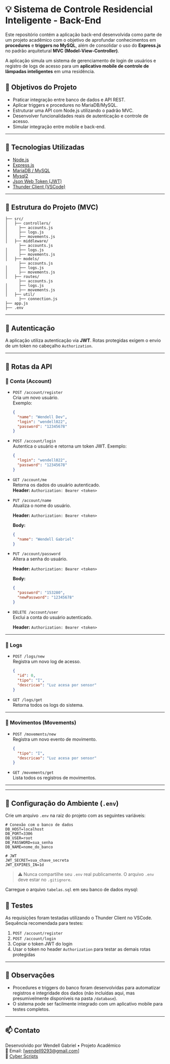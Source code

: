 
# 💡 Sistema de Controle Residencial Inteligente - Back-End

Este repositório contém a aplicação back-end desenvolvida como parte de um projeto acadêmico com o objetivo de aprofundar conhecimentos em **procedures** e **triggers no MySQL**, além de consolidar o uso do **Express.js** no padrão arquitetural **MVC (Model-View-Controller)**.

A aplicação simula um sistema de gerenciamento de login de usuários e registro de logs de acesso para um **aplicativo mobile de controle de lâmpadas inteligentes** em uma residência.

## 🎯 Objetivos do Projeto

- Praticar integração entre banco de dados e API REST.
- Aplicar triggers e procedures no MariaDB/MySQL.
- Estruturar uma API com Node.js utilizando o padrão MVC.
- Desenvolver funcionalidades reais de autenticação e controle de acesso.
- Simular integração entre mobile e back-end.

---

## 🚀 Tecnologias Utilizadas

- [Node.js](https://nodejs.org/)
- [Express.js](https://expressjs.com/)
- [MariaDB / MySQL](https://mariadb.org/)
- [Mysql2](https://www.npmjs.com/package/mysql2)
- [Json Web Token (JWT)](https://jwt.io/)
- [Thunder Client (VSCode)](https://www.thunderclient.com/)

---

## 📁 Estrutura do Projeto (MVC)

```
├── src/
│   ├── controllers/
│     ├── accounts.js
│     ├── logs.js
│     ├── movements.js
│   ├── middleware/
      ├── accounts.js
│     ├── logs.js
│     ├── movements.js
│   ├── models/
      ├── accounts.js
│     ├── logs.js
│     ├── movements.js
│   ├── routes/
      ├── accounts.js
│     ├── logs.js
│     ├── movements.js
│   ├── util/
      ├── connection.js
├── app.js
├── .env
```

---

## 🔐 Autenticação

A aplicação utiliza autenticação via **JWT**. Rotas protegidas exigem o envio de um token no cabeçalho `Authorization`.

---

## 📌 Rotas da API

### 👤 Conta (Account)

- `POST /account/register`  
  Cria um novo usuário.  
  Exemplo:
  ```json
  {
    "name": "Wendell Dev",
    "login": "wendell022",
    "password": "12345678"
  }
  ```

- `POST /account/login`  
  Autentica o usuário e retorna um token JWT.
  Exemplo:
  ```json
  {
    "login": "wendell022",
    "password": "12345678"
  }
  ```

- `GET /account/me`  
  Retorna os dados do usuário autenticado.  
  **Header:** `Authorization: Bearer <token>`

- `PUT /account/name`  
  Atualiza o nome do usuário.  

  **Header:** `Authorization: Bearer <token>`

  **Body:**
  ```json
  {
    "name": "Wendell Gabriel"
  }
  ```

- `PUT /account/password`  
  Altera a senha do usuário.  

  **Header:** `Authorization: Bearer <token>`

  **Body:**
  ```json
  {
    "password": "153280",
    "newPassword": "12345678"
  }
  ```

- `DELETE /account/user`  
  Exclui a conta do usuário autenticado.

  **Header:** `Authorization: Bearer <token>`

---

### 📝 Logs

- `POST /logs/new`  
  Registra um novo log de acesso.
  ```json
  {
    "id": 0,
    "tipo": "I",
    "descricao": "Luz acesa por sensor"
  }
  ```

- `GET /logs/get`  
  Retorna todos os logs do sistema.

---

### 🚶 Movimentos (Movements)

- `POST /movements/new`  
  Registra um novo evento de movimento.
  ```json
  {
    "tipo": "I",
    "descricao": "Luz acesa por sensor"
  }
  ```

- `GET /movements/get`  
  Lista todos os registros de movimentos.

---


---

## 🔧 Configuração do Ambiente (`.env`)

Crie um arquivo `.env` na raiz do projeto com as seguintes variáveis:

```env
# Conexão com o banco de dados
DB_HOST=localhost
DB_PORT=3306
DB_USER=root
DB_PASSWORD=sua_senha
DB_NAME=nome_do_banco

# JWT
JWT_SECRET=sua_chave_secreta
JWT_EXPIRES_IN=1d
```

> ⚠️ Nunca compartilhe seu `.env` real publicamente. O arquivo `.env` deve estar no `.gitignore`.

Carregue o arquivo `tabelas.sql` em seu banco de dados mysql:

## 🧪 Testes

As requisições foram testadas utilizando o Thunder Client no VSCode.  
Sequência recomendada para testes:

1. `POST /account/register`
2. `POST /account/login`
3. Copiar o token JWT do login
4. Usar o token no header `Authorization` para testar as demais rotas protegidas

---

## 📌 Observações

- Procedures e triggers do banco foram desenvolvidas para automatizar registros e integridade dos dados (não incluídas aqui, mas presumivelmente disponíveis na pasta `/database`).
- O sistema pode ser facilmente integrado com um aplicativo mobile para testes completos.

---

## 📫 Contato

Desenvolvido por Wendell Gabriel • Projeto Acadêmico  
📧 Email: [wendell9293@gmail.com]  
🛒 [Cyber Scripts](https://www.cyberscripts.com.br/)
